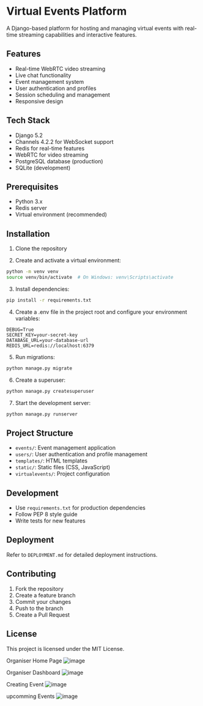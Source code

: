# Virtual Events Platform

A Django-based platform for hosting and managing virtual events with real-time streaming capabilities and interactive features.

## Features

- Real-time WebRTC video streaming
- Live chat functionality
- Event management system
- User authentication and profiles
- Session scheduling and management
- Responsive design

## Tech Stack

- Django 5.2
- Channels 4.2.2 for WebSocket support
- Redis for real-time features
- WebRTC for video streaming
- PostgreSQL database (production)
- SQLite (development)

## Prerequisites

- Python 3.x
- Redis server
- Virtual environment (recommended)

## Installation

1. Clone the repository

2. Create and activate a virtual environment:
```bash
python -m venv venv
source venv/bin/activate  # On Windows: venv\Scripts\activate
```

3. Install dependencies:
```bash
pip install -r requirements.txt
```

4. Create a .env file in the project root and configure your environment variables:
```
DEBUG=True
SECRET_KEY=your-secret-key
DATABASE_URL=your-database-url
REDIS_URL=redis://localhost:6379
```

5. Run migrations:
```bash
python manage.py migrate
```

6. Create a superuser:
```bash
python manage.py createsuperuser
```

7. Start the development server:
```bash
python manage.py runserver
```

## Project Structure

- `events/`: Event management application
- `users/`: User authentication and profile management
- `templates/`: HTML templates
- `static/`: Static files (CSS, JavaScript)
- `virtualevents/`: Project configuration

## Development

- Use `requirements.txt` for production dependencies
- Follow PEP 8 style guide
- Write tests for new features

## Deployment

Refer to `DEPLOYMENT.md` for detailed deployment instructions.

## Contributing

1. Fork the repository
2. Create a feature branch
3. Commit your changes
4. Push to the branch
5. Create a Pull Request

## License

This project is licensed under the MIT License.

Organiser Home Page
![image](https://github.com/user-attachments/assets/a6c5bda8-39fd-40cc-adc1-c32ad77e8754)

Organiser Dashboard
![image](https://github.com/user-attachments/assets/29939e92-a79e-4fc1-8601-e3639f1b3f06)

Creating Event
![image](https://github.com/user-attachments/assets/16f52e02-c9f7-4fd8-8ee6-561544329c3d)

upcomming Events
![image](https://github.com/user-attachments/assets/8b545650-a116-45a6-b2f5-e2d8ddad0aec)








